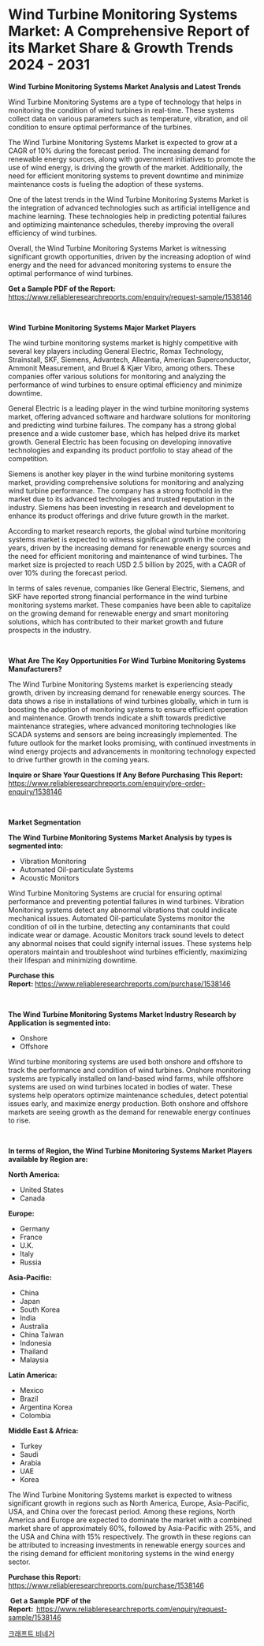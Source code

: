 <p><h1>Wind Turbine Monitoring Systems Market: A Comprehensive Report of its Market Share & Growth Trends 2024 - 2031</h1></p><p><strong>Wind Turbine Monitoring Systems Market Analysis and Latest Trends</strong></p>
<p><p>Wind Turbine Monitoring Systems are a type of technology that helps in monitoring the condition of wind turbines in real-time. These systems collect data on various parameters such as temperature, vibration, and oil condition to ensure optimal performance of the turbines.</p><p>The Wind Turbine Monitoring Systems Market is expected to grow at a CAGR of 10% during the forecast period. The increasing demand for renewable energy sources, along with government initiatives to promote the use of wind energy, is driving the growth of the market. Additionally, the need for efficient monitoring systems to prevent downtime and minimize maintenance costs is fueling the adoption of these systems.</p><p>One of the latest trends in the Wind Turbine Monitoring Systems Market is the integration of advanced technologies such as artificial intelligence and machine learning. These technologies help in predicting potential failures and optimizing maintenance schedules, thereby improving the overall efficiency of wind turbines.</p><p>Overall, the Wind Turbine Monitoring Systems Market is witnessing significant growth opportunities, driven by the increasing adoption of wind energy and the need for advanced monitoring systems to ensure the optimal performance of wind turbines.</p></p>
<p><strong>Get a Sample PDF of the Report:&nbsp;</strong> <a href="https://www.reliableresearchreports.com/enquiry/request-sample/1538146">https://www.reliableresearchreports.com/enquiry/request-sample/1538146</a></p>
<p>&nbsp;</p>
<p><strong>Wind Turbine Monitoring Systems Major Market Players</strong></p>
<p><p>The wind turbine monitoring systems market is highly competitive with several key players including General Electric, Romax Technology, Strainstall, SKF, Siemens, Advantech, Alleantia, American Superconductor, Ammonit Measurement, and Bruel & Kjær Vibro, among others. These companies offer various solutions for monitoring and analyzing the performance of wind turbines to ensure optimal efficiency and minimize downtime.</p><p>General Electric is a leading player in the wind turbine monitoring systems market, offering advanced software and hardware solutions for monitoring and predicting wind turbine failures. The company has a strong global presence and a wide customer base, which has helped drive its market growth. General Electric has been focusing on developing innovative technologies and expanding its product portfolio to stay ahead of the competition.</p><p>Siemens is another key player in the wind turbine monitoring systems market, providing comprehensive solutions for monitoring and analyzing wind turbine performance. The company has a strong foothold in the market due to its advanced technologies and trusted reputation in the industry. Siemens has been investing in research and development to enhance its product offerings and drive future growth in the market.</p><p>According to market research reports, the global wind turbine monitoring systems market is expected to witness significant growth in the coming years, driven by the increasing demand for renewable energy sources and the need for efficient monitoring and maintenance of wind turbines. The market size is projected to reach USD 2.5 billion by 2025, with a CAGR of over 10% during the forecast period.</p><p>In terms of sales revenue, companies like General Electric, Siemens, and SKF have reported strong financial performance in the wind turbine monitoring systems market. These companies have been able to capitalize on the growing demand for renewable energy and smart monitoring solutions, which has contributed to their market growth and future prospects in the industry.</p></p>
<p>&nbsp;</p>
<p><strong>What Are The Key Opportunities For Wind Turbine Monitoring Systems Manufacturers?</strong></p>
<p><p>The Wind Turbine Monitoring Systems market is experiencing steady growth, driven by increasing demand for renewable energy sources. The data shows a rise in installations of wind turbines globally, which in turn is boosting the adoption of monitoring systems to ensure efficient operation and maintenance. Growth trends indicate a shift towards predictive maintenance strategies, where advanced monitoring technologies like SCADA systems and sensors are being increasingly implemented. The future outlook for the market looks promising, with continued investments in wind energy projects and advancements in monitoring technology expected to drive further growth in the coming years.</p></p>
<p><strong>Inquire or Share Your Questions If Any Before Purchasing This Report:</strong> <a href="https://www.reliableresearchreports.com/enquiry/pre-order-enquiry/1538146">https://www.reliableresearchreports.com/enquiry/pre-order-enquiry/1538146</a></p>
<p>&nbsp;</p>
<p><strong>Market Segmentation</strong></p>
<p><strong>The Wind Turbine Monitoring Systems Market Analysis by types is segmented into:</strong></p>
<p><ul><li>Vibration Monitoring</li><li>Automated Oil-particulate Systems</li><li>Acoustic Monitors</li></ul></p>
<p><p>Wind Turbine Monitoring Systems are crucial for ensuring optimal performance and preventing potential failures in wind turbines. Vibration Monitoring systems detect any abnormal vibrations that could indicate mechanical issues. Automated Oil-particulate Systems monitor the condition of oil in the turbine, detecting any contaminants that could indicate wear or damage. Acoustic Monitors track sound levels to detect any abnormal noises that could signify internal issues. These systems help operators maintain and troubleshoot wind turbines efficiently, maximizing their lifespan and minimizing downtime.</p></p>
<p><strong>Purchase this Report:&nbsp;</strong><a href="https://www.reliableresearchreports.com/purchase/1538146">https://www.reliableresearchreports.com/purchase/1538146</a></p>
<p>&nbsp;</p>
<p><strong>The Wind Turbine Monitoring Systems Market Industry Research by Application is segmented into:</strong></p>
<p><ul><li>Onshore</li><li>Offshore</li></ul></p>
<p><p>Wind turbine monitoring systems are used both onshore and offshore to track the performance and condition of wind turbines. Onshore monitoring systems are typically installed on land-based wind farms, while offshore systems are used on wind turbines located in bodies of water. These systems help operators optimize maintenance schedules, detect potential issues early, and maximize energy production. Both onshore and offshore markets are seeing growth as the demand for renewable energy continues to rise.</p></p>
<p>&nbsp;</p>
<p><strong>In terms of Region, the Wind Turbine Monitoring Systems Market Players available by Region are:</strong></p>
<p>
    <p> <strong> North America: </strong>
        <ul>
            <li>United States</li>
            <li>Canada</li>
        </ul>
        </p> 
    <p> <strong> Europe: </strong>
        <ul>
            <li>Germany</li>
            <li>France</li>
            <li>U.K.</li>
            <li>Italy</li>
            <li>Russia</li>
        </ul>
        </p> 
    <p> <strong> Asia-Pacific: </strong>
        <ul>
            <li>China</li>
            <li>Japan</li>
            <li>South Korea</li>
            <li>India</li>
            <li>Australia</li>
            <li>China Taiwan</li>
            <li>Indonesia</li>
            <li>Thailand</li>
            <li>Malaysia</li>
        </ul>
        </p> 
    <p> <strong> Latin America: </strong>
        <ul>
            <li>Mexico</li>
            <li>Brazil</li>
            <li>Argentina Korea</li>
            <li>Colombia</li>
        </ul>
        </p> 
    <p> <strong> Middle East & Africa: </strong>
        <ul>
            <li>Turkey</li>
            <li>Saudi</li>
            <li>Arabia</li>
            <li>UAE</li>
            <li>Korea</li>
        </ul>
    </p>
    </p>
<p><p>The Wind Turbine Monitoring Systems market is expected to witness significant growth in regions such as North America, Europe, Asia-Pacific, USA, and China over the forecast period. Among these regions, North America and Europe are expected to dominate the market with a combined market share of approximately 60%, followed by Asia-Pacific with 25%, and the USA and China with 15% respectively. The growth in these regions can be attributed to increasing investments in renewable energy sources and the rising demand for efficient monitoring systems in the wind energy sector.</p></p>
<p><strong>Purchase this Report: </strong><a href="https://www.reliableresearchreports.com/purchase/1538146">https://www.reliableresearchreports.com/purchase/1538146</a></p>
<p>&nbsp;<strong>Get a Sample PDF of the Report:&nbsp;&nbsp;</strong><a href="https://www.reliableresearchreports.com/enquiry/request-sample/1538146">https://www.reliableresearchreports.com/enquiry/request-sample/1538146</a></p>
<p><strong></strong></p>
<p><p><a href="https://github.com/wallacBahrtyinger567686/Market-Research-Report-List-1/blob/main/668993415248.md">크래프트 비네거</a></p></p>